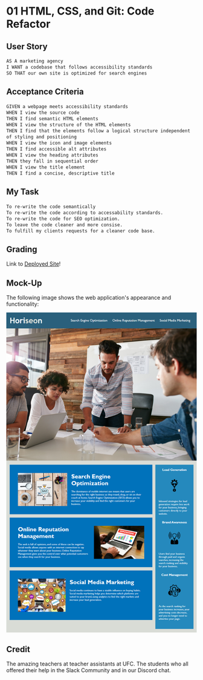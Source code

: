 # 01 HTML, CSS, and Git: Code Refactor

## User Story

```
AS A marketing agency
I WANT a codebase that follows accessibility standards
SO THAT our own site is optimized for search engines
```

## Acceptance Criteria

```
GIVEN a webpage meets accessibility standards
WHEN I view the source code
THEN I find semantic HTML elements
WHEN I view the structure of the HTML elements
THEN I find that the elements follow a logical structure independent of styling and positioning
WHEN I view the icon and image elements
THEN I find accessible alt attributes
WHEN I view the heading attributes
THEN they fall in sequential order
WHEN I view the title element
THEN I find a concise, descriptive title
```

## My Task

```
To re-write the code semantically 
To re-write the code according to accessability standards.
To re-write the code for SEO optimization. 
To leave the code cleaner and more consise.
To fulfill my clients requests for a cleaner code base.
```

## Grading

Link to [Deployed Site](https://werthird.github.io/UCF-Challenges/)!


## Mock-Up

The following image shows the web application's appearance and functionality:

![The Horiseon webpage includes a navigation bar, a header image, and cards with text and images at the bottom of the page.](./Assets/01-html-css-git-homework-demo.png)

## Credit
The amazing teachers at teacher assistants at UFC.
The students who all offered their help in the Slack Community and in our Discord chat. 
